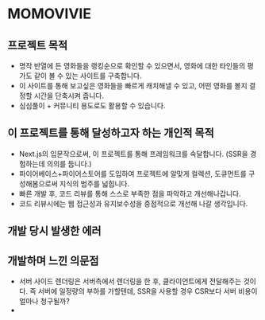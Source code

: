 # MOMOVIVIE
## 프로젝트 목적
- 명작 반열에 든 영화들을 랭킹순으로 확인할 수 있으면서, 영화에 대한 타인들의 평가도 같이 볼 수 있는 사이트를 구축합니다.
- 이 사이트를 통해 보고싶은 영화들을 빠르게 캐치해낼 수 있고, 어떤 영화를 볼지 결정할 시간을 단축시켜 줍니다.
- 심심풀이 + 커뮤니티 용도로도 활용할 수 있습니다.

## 이 프로젝트를 통해 달성하고자 하는 개인적 목적
- Next.js의 입문작으로써, 이 프로젝트를 통해 프레임워크를 숙달합니다. (SSR을 경험하는데 의의를 둡니다.)
- 파이어베이스+파이어스토어를 도입하여 프로젝트에 알맞게 컬렉션, 도큐먼트를 구성해봄으로써 지식의 범주를 넓힙니다.
- 빠른 개발 후, 코드 리뷰를 통해 스스로 부족한 점을 파악하고 개선해나갑니다.
- 코드 리뷰시에는 웹 접근성과 유지보수성을 중점적으로 개선해 나갈 생각입니다.

## 개발 당시 발생한 에러


## 개발하며 느낀 의문점
- 서버 사이드 렌더링은 서버측에서 렌더링을 한 후, 클라이언트에게 전달해주는 것이다. 즉 서버에 일정량의 부하를 가할텐데, SSR을 사용할 경우 CSR보다 서버 비용이 얼마나 청구될까?
- 
